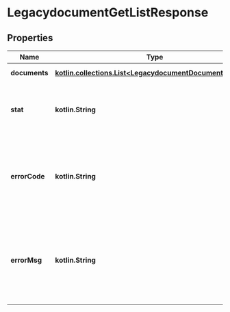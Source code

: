 
# LegacydocumentGetListResponse

## Properties
Name | Type | Description | Notes
------------ | ------------- | ------------- | -------------
**documents** | [**kotlin.collections.List&lt;LegacydocumentDocumentListItem&gt;**](LegacydocumentDocumentListItem.md) | Array of documents | 
**stat** | **kotlin.String** | Status of the request that has been made. Can be &#39;ok&#39; or &#39;fail&#39; |  [optional]
**errorCode** | **kotlin.String** | If the request has failed, this element will contain the error code related to the problem encountered. |  [optional]
**errorMsg** | **kotlin.String** | If the request has failed, this element will contain the error message related to the problem encountered. |  [optional]



